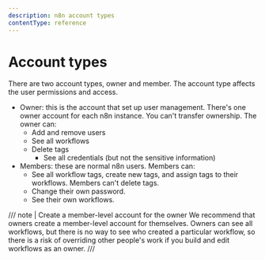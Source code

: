 ```yaml
---
description: n8n account types
contentType: reference
---
```


# Account types

There are two account types, owner and member. The account type affects the user permissions and access.

* Owner: this is the account that set up user management. There's one owner account for each n8n instance. You can't transfer ownership.
  The owner can:
    * Add and remove users
    * See all workflows
    * Delete tags
		* See all credentials (but not the sensitive information)
* Members: these are normal n8n users.
  Members can:
    * See all workflow tags, create new tags, and assign tags to their workflows. Members can't delete tags.
    * Change their own password.
    * See their own workflows.

/// note | Create a member-level account for the owner
We recommend that owners create a member-level account for themselves. Owners can see all workflows, but there is no way to see who created a particular workflow, so there is a risk of overriding other people's work if you build and edit workflows as an owner.
///